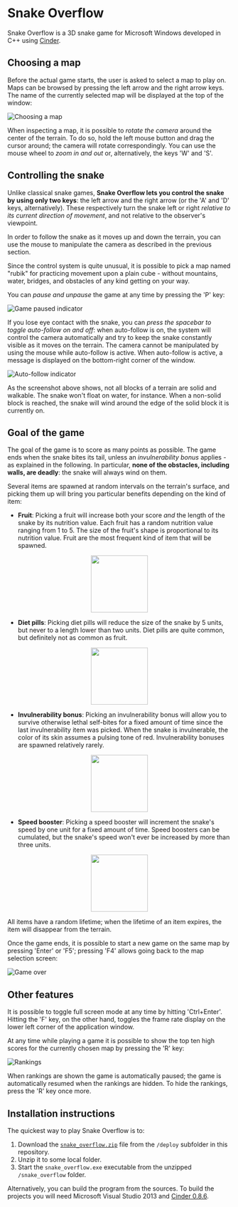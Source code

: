# Snake Overflow

Snake Overflow is a 3D snake game for Microsoft Windows developed in C++ using [Cinder](http://libcinder.org/). 

## Choosing a map

Before the actual game starts, the user is asked to select a map to play on. Maps can be browsed by pressing the left arrow and the right arrow keys. The name of the currently selected map will be displayed at the top of the window:

![Choosing a map](https://github.com/andyprowl/snake-overflow/blob/master/screenshots/screenshot06.jpg)

When inspecting a map, it is possible to *rotate the camera* around the center of the terrain. To do so, hold the left mouse button and drag the cursor around; the camera will rotate correspondingly. You can use the mouse wheel to *zoom in and out* or, alternatively, the keys 'W' and 'S'.

## Controlling the snake

Unlike classical snake games, **Snake Overflow lets you control the snake by using only two keys**: the left arrow and the right arrow (or the 'A' and 'D' keys, alternatively). These respectively turn the snake left or right *relative to its current direction of movement*, and not relative to the observer's viewpoint.

In order to follow the snake as it moves up and down the terrain, you can use the mouse to manipulate the camera as described in the previous section.

Since the control system is quite unusual, it is possible to pick a map named "rubik" for practicing movement upon a plain cube - without mountains, water, bridges, and obstacles of any kind getting on your way.

You can *pause and unpause* the game at any time by pressing the 'P' key:

![Game paused indicator](https://github.com/andyprowl/snake-overflow/blob/master/screenshots/screenshot03.jpg)

If you lose eye contact with the snake, you can *press the spacebar to toggle auto-follow on and off*: when auto-follow is on, the system will control the camera automatically and try to keep the snake constantly visible as it moves on the terrain. The camera cannot be manipulated by using the mouse while auto-follow is active. When auto-follow is active, a message is displayed on the bottom-right corner of the window.

![Auto-follow indicator](https://github.com/andyprowl/snake-overflow/blob/master/screenshots/screenshot05.jpg)

As the screenshot above shows, not all blocks of a terrain are solid and walkable. The snake won't float on water, for instance. When a non-solid block is reached, the snake will wind around the edge of the solid block it is currently on. 

## Goal of the game

The goal of the game is to score as many points as possible. The game ends when the snake bites its tail, unless an *invulnerability bonus* applies - as explained in the following. In particular, **none of the obstacles, including walls, are deadly**: the snake will always wind on them.

Several items are spawned at random intervals on the terrain's surface, and picking them up will bring you particular benefits depending on the kind of item:

 - **Fruit**: Picking a fruit will increase both your score *and* the length of the snake by its nutrition value. Each fruit has a random nutrition value ranging from 1 to 5. The size of the fruit's shape is proportional to its nutrition value. Fruit are the most frequent kind of item that will be spawned.

<p align="center">
<img width="128px" height="128px" src="https://github.com/andyprowl/snake-overflow/blob/master/readme_resources/fruit.jpg"/>
</p>

 - **Diet pills**: Picking diet pills will reduce the size of the snake by 5 units, but never to a length lower than two units. Diet pills are quite common, but definitely not as common as fruit. 

<p align="center">
<img width="128px" height="128px" src="https://github.com/andyprowl/snake-overflow/blob/master/readme_resources/diet pills.jpg"/>
</p>

 - **Invulnerability bonus**: Picking an invulnerability bonus will allow you to survive otherwise lethal self-bites for a fixed amount of time since the last invulnerability item was picked. When the snake is invulnerable, the color of its skin assumes a pulsing tone of red. Invulnerability bonuses are spawned relatively rarely.
 
<p align="center">
<img width="128px" height="128px" src="https://github.com/andyprowl/snake-overflow/blob/master/readme_resources/invulnerability.jpg"/>
</p>

 - **Speed booster**: Picking a speed booster will increment the snake's speed by one unit for a fixed amount of time. Speed boosters can be cumulated, but the snake's speed won't ever be increased by more than three units.
 
<p align="center">
<img width="128px" height="128px" src="https://github.com/andyprowl/snake-overflow/blob/master/readme_resources/speed booster.jpg"/>
</p>

All items have a random lifetime; when the lifetime of an item expires, the item will disappear from the terrain.

Once the game ends, it is possible to start a new game on the same map by pressing 'Enter' or 'F5'; pressing 'F4' allows going back to the map selection screen:

![Game over](https://github.com/andyprowl/snake-overflow/blob/master/screenshots/screenshot07.jpg)

## Other features

It is possible to toggle full screen mode at any time by hitting 'Ctrl+Enter'. Hitting the 'F' key, on the other hand, toggles the frame rate display on the lower left corner of the application window.

At any time while playing a game it is possible to show the top ten high scores for the currently chosen map by pressing the 'R' key:

![Rankings](https://github.com/andyprowl/snake-overflow/blob/master/screenshots/screenshot08.jpg)

When rankings are shown the game is automatically paused; the game is automatically resumed when the rankings are hidden. To hide the rankings, press the 'R' key once more.

## Installation instructions

The quickest way to play Snake Overflow is to:

 1. Download the [`snake_overflow.zip`](https://github.com/andyprowl/snake-overflow/raw/master/deploy/snake_overflow.zip) file from the `/deploy` subfolder in this repository.
 2. Unzip it to some local folder. 
 3. Start the `snake_overflow.exe` executable from the unzipped `/snake_overflow` folder.

Alternatively, you can build the program from the sources. To build the projects you will need Microsoft Visual Studio 2013 and [Cinder 0.8.6](http://libcinder.org/blog/posts/9_cinder-086-released/).
